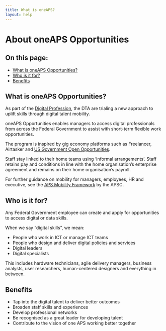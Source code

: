 ```yaml
---
title: What is oneAPS?
layout: help
---
```


# About oneAPS Opportunities

<nav class="au-inpage-nav-links" aria-label="in page navigation">
  <h2 class="au-inpage-nav-links__heading">On this page:</h2>
  <ul class="au-link-list">
    <li><a href="#What-is-oneAPS-Opportunities">What is oneAPS Opportunities?</a></li>
    <li><a href="#Who-is-it-for?">Who is it for?</a></li>
    <li><a href="#Benefits">Benefits</a></li>
  </ul>
</nav>

## <span name="What-is-oneAPS-Opportunities">What is oneAPS Opportunities?</span>

As part of the <a href="https://www.dta.gov.au/help-and-advice/digital-profession" target="_blank" rel="external noreferrer">Digital Profession</a>, the DTA are trialing a new approach to uplift skills through digital talent mobility. 

oneAPS Opportunities enables managers to access digital professionals from across the Federal Government to assist with short-term flexible work opportunities.

The program is inspired by gig economy platforms such as Freelancer, Airtasker and <a href="https://openopps.usajobs.gov/" target="_blank" rel="external noreferrer">US Government Open Opportunities</a>.

Staff stay linked to their home teams using ‘Informal arrangements’. Staff retains pay and conditions in line with the home organisation’s enterprise agreement and remains on their home organisation’s payroll.

For further guidance on mobility for managers, employees, HR and executive, see the <a href="https://www.apsc.gov.au/initiatives-and-programs/aps-mobility-framework/mobility-fundamentals" target="_blank" rel="external noreferrer">APS Mobility Framework</a> by the APSC.

## <span name="Who-is-it-for?">Who is it for?</span>

Any Federal Government employee can create and apply for opportunities to access digital or data skills. 

When we say “digital skills”, we mean: 
- People who work in ICT or manage ICT teams
- People who design and deliver digital policies and services 
- Digital leaders
- Digital specialists

This includes hardware technicians, agile delivery managers, business analysts, user researchers, human-centered designers and everything in between.

## <span name="Benefits">Benefits</span>

- Tap into the digital talent to deliver better outcomes
- Broaden staff skills and experiences
- Develop professional networks
- Be recognised as a great leader for developing talent
- Contribute to the vision of one APS working better together
